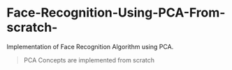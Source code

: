 # Face-Recognition-Using-PCA-From-scratch-
Implementation of Face Recognition Algorithm using PCA. <br>
> PCA Concepts are implemented from scratch
